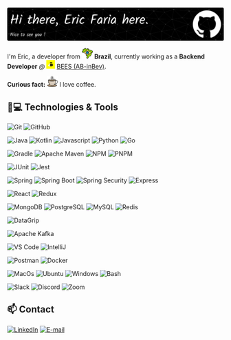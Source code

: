 ![Header](./img/github-header-image.png)

I'm Eric, a developer from <img src="./img/brazil.png" width="25"/> <b>Brazil</b>, currently working as a __Backend Developer__ _@_ <img src="./img/bees.png" width="20"/> [BEES (AB-inBev)](https://www.beesbank.com.br/).

__Curious fact:__ <img src="./img/coffee.png" width="25"/> I love coffee.

## 🚀💻 Technologies & Tools
 
![Git](https://img.shields.io/badge/-Git-black?style=flat-square&logo=git)
  ![GitHub](https://img.shields.io/badge/-GitHub-181717?style=flat-square&color=black&logo=github)
  
![Java](https://img.shields.io/badge/Java-Java?style=flat-square&logo=openjdk&color=black&logoColor=437291)
  ![Kotlin](https://img.shields.io/badge/Kotlin-Kotlin?style=flat-square&logo=kotlin&color=black)
  ![Javascript](https://img.shields.io/badge/Javascript-javascript?style=flat-square&logo=javascript&color=black)
  ![Python](https://img.shields.io/badge/Python-Python?style=flat-square&logo=python&color=black)
  ![Go](https://img.shields.io/badge/Go-Go?style=flat-square&logo=go&color=black&logoColor=00ADD8)

  ![Gradle](https://img.shields.io/badge/Gradle-Gradle?style=flat-square&logo=spring&color=black&logoColor=white)
  ![Apache Maven](https://img.shields.io/badge/ApachaMaven-ApacheMaven?style=flat-square&logo=apachemaven&color=black&logoColor=C71A36)
  ![NPM](https://img.shields.io/badge/NPM-NPM?style=flat-square&logo=npm&color=black&logoColor=CB3837)
    ![PNPM](https://img.shields.io/badge/PNPM-PNPM?style=flat-square&logo=pnpm&color=black&logoColor=F69220)

  ![JUnit](https://img.shields.io/badge/JUnit-JUnit?style=flat-square&logo=junit5&color=black&logoColor=25A162)
  ![Jest](https://img.shields.io/badge/Jest-Jest?style=flat-square&logo=jest&color=black&logoColor=C21325)

  ![Spring](https://img.shields.io/badge/Spring-Spring?style=flat-square&logo=spring&color=black&logoColor=green)
  ![Spring Boot](https://img.shields.io/badge/SpringBoot-SpringBoot?style=flat-square&logo=springboot&color=black&logoColor=green)
  ![Spring Security](https://img.shields.io/badge/SpringSecurity-SpringSecurity?style=flat-square&logo=springsecurity&color=black&logoColor=green)
  ![Express](https://img.shields.io/badge/Express-Express?style=flat-square&logo=express&color=black&logoColor=white)

  ![React](https://img.shields.io/badge/React-React?style=flat-square&logo=react&color=black&logoColor=white)
  ![Redux](https://img.shields.io/badge/Redux-Reduxt?style=flat-square&logo=redux&color=black&logoColor=764ABC) 

  ![MongoDB](https://img.shields.io/badge/MongoDB-MongoDB?style=flat-square&logo=mongodb&color=black&logoColor=47A248)
![PostgreSQL](https://img.shields.io/badge/PostgreSQL-PostgreSQL?style=flat-square&logo=postgresql&color=black&logoColor=4169E1)
  ![MySQL](https://img.shields.io/badge/MySQL-MySQL?style=flat-square&logo=mysql&color=black&logoColor=4479A1)
![Redis](https://img.shields.io/badge/Redis-Redis?style=flat-square&logo=redis&color=black&logoColor=DC382D)

![DataGrip](https://img.shields.io/badge/DataGrip-DataGrip?style=flat-square&logo=datagrip&color=black&logoColor=white)  

  ![Apache Kafka](https://img.shields.io/badge/ApacheKafka-ApachaKafka?style=flat-square&logo=apachekafka&color=black&logoColor=white) 
 
  ![VS Code](https://img.shields.io/badge/-VS%20Code-007ACC?style=flat-square&logo=visual-studio-code&color=black&logoColor=blue)
  ![IntelliJ](https://img.shields.io/badge/-IntelliJ%20IDEA-black?style=flat-square&logo=jetbrains)
  
  ![Postman](https://img.shields.io/badge/Postman-black?style=flat-square&logo=postman)
  ![Docker](https://img.shields.io/badge/Docker-Docker?style=flat-square&logo=docker&color=black&logoColor=blue)

![MacOs](https://img.shields.io/badge/MacOS-MacOS?style=flat-square&logo=macos&color=black&logoColor=white)
 ![Ubuntu](https://img.shields.io/badge/Ubuntu-Ubuntu?style=flat-square&logo=ubuntu&color=black&logoColor=E95420)
 ![Windows](https://img.shields.io/badge/Windows-Windows?style=flat-square&logo=windows&color=black&logoColor=white)
  ![Bash](https://img.shields.io/badge/Bash-Bash?style=flat-square&logo=gnubash&color=black&logoColor=4EAA25)

 ![Slack](https://img.shields.io/badge/Slack-Slack?style=flat-square&logo=slack&color=black&logoColor=4A154B)
  ![Discord](https://img.shields.io/badge/Discord-Discord?style=flat-square&logo=discord&color=black&logoColor=5865F2)
 ![Zoom](https://img.shields.io/badge/Zoom-Zoom?style=flat-square&logo=zoom&color=black&logoColor=0B5CFF)

 ## 📫 Contact
  [![LinkedIn](https://img.shields.io/badge/LinkedIn-LinkedIn?style=for-the-badge&logo=linkedin&color=black&logoColor=0A66C2)](https://www.linkedin.com/in/eric-faria/)
   [![E-mail](https://img.shields.io/badge/Email-Email?style=for-the-badge&logo=gmail&color=black&logoColor=EA4335)](mailto:ericdeofaria@gmail.com)
